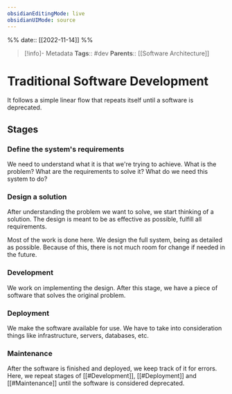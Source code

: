 ```yaml
---
obsidianEditingMode: live
obsidianUIMode: source
---
```

%%
date:: [[2022-11-14]]
%%

> [!info]- Metadata
> **Tags**:: #dev
> **Parents**:: [[Software Architecture]]

# Traditional Software Development

It follows a simple linear flow that repeats itself until a software is deprecated.

## Stages

### Define the system's requirements

We need to understand what it is that we're trying to achieve. What is the problem? What are the requirements to solve it? What do we need this system to do?

### Design a solution

After understanding the problem we want to solve, we start thinking of a solution. The design is meant to be as effective as possible, fulfill all requirements.

Most of the work is done here. We design the full system, being as detailed as possible. Because of this, there is not much room for change if needed in the future.

### Development

We work on implementing the design. After this stage, we have a piece of software that solves the original problem.

### Deployment

We make the software available for use. We have to take into consideration things like infrastructure, servers, databases, etc.

### Maintenance

After the software is finished and deployed, we keep track of it for errors. Here, we repeat stages of [[#Development]], [[#Deployment]] and [[#Maintenance]] until the software is considered deprecated.